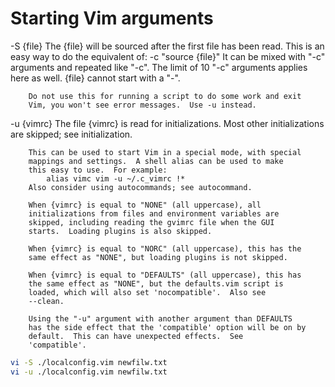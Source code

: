 # Starting Vim arguments

-S {file}	The {file} will be sourced after the first file has been read.
		This is an easy way to do the equivalent of: 
			-c "source {file}"
		It can be mixed with "-c" arguments and repeated like "-c".
		The limit of 10 "-c" arguments applies here as well.
		{file} cannot start with a "-".

		Do not use this for running a script to do some work and exit
		Vim, you won't see error messages.  Use -u instead.

-u {vimrc}	The file {vimrc} is read for initializations.  Most other
		initializations are skipped; see initialization.

		This can be used to start Vim in a special mode, with special
		mappings and settings.  A shell alias can be used to make
		this easy to use.  For example: 
			alias vimc vim -u ~/.c_vimrc !*
		Also consider using autocommands; see autocommand.

		When {vimrc} is equal to "NONE" (all uppercase), all
		initializations from files and environment variables are
		skipped, including reading the gvimrc file when the GUI
		starts.  Loading plugins is also skipped.

		When {vimrc} is equal to "NORC" (all uppercase), this has the
		same effect as "NONE", but loading plugins is not skipped.

		When {vimrc} is equal to "DEFAULTS" (all uppercase), this has
		the same effect as "NONE", but the defaults.vim script is
		loaded, which will also set 'nocompatible'.  Also see
		--clean.

		Using the "-u" argument with another argument than DEFAULTS
		has the side effect that the 'compatible' option will be on by
		default.  This can have unexpected effects.  See
		'compatible'.

```sh
vi -S ./localconfig.vim newfilw.txt
vi -u ./localconfig.vim newfilw.txt
```
